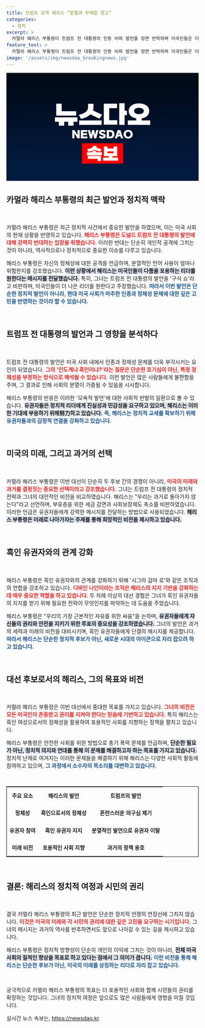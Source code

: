 ```yaml
---
title: 트럼프 공격 해리스 “분열과 무례함 경고”
categories:
  - 정치
excerpt: >
  카멀라 해리스 부통령이 트럼프 전 대통령의 인종 비하 발언을 정면 반박하며 미국인들은 더 나은 리더를 가질 자격이 있다고 강조했다. 흑인 유권자 결집에 나선 해리스, 선거의 핵심 이슈는 과거와 미래의 싸움으로 규정했다!
feature_text: >
  카멀라 해리스 부통령이 트럼프 전 대통령의 인종 비하 발언을 정면 반박하며 미국인들은 더 나은 리더를 가질 자격이 있다고 강조했다. 흑인 유권자 결집에 나선 해리스, 선거의 핵심 이슈는 과거와 미래의 싸움으로 규정했다!
image: '/assets/img/newsdao_breakingnews.jpg'
---
```


<p><img src="/assets/img/newsdao_breakingnews.jpg" alt="implanttips 속보" /></p>

<h2 data-ke-size="size26">카멀라 해리스 부통령의 최근 발언과 정치적 맥락</h2>

<p data-ke-size="size16">&nbsp;</p>

<p>카멀라 해리스 부통령은 최근 정치적 사건에서 중요한 발언을 하였으며, 이는 미국 사회의 현재 상황을 반영하고 있습니다. <b><span style="color: #ee2323;">해리스 부통령은 도널드 트럼프 전 대통령의 발언에 대해 강력히 반대하는 입장을 취했습니다.</span></b> 이러한 반대는 단순히 개인적 공격에 그치는 것이 아니라, 역사적으로나 정치적으로 중요한 이슈를 다루고 있습니다. </p>

<p>해리스 부통령은 자신의 정체성에 대한 공격을 언급하며, 분열적인 언어 사용이 얼마나 위험한지를 강조했습니다. <b><span style="background-color: #21538527;">이런 상황에서 해리스는 미국인들이 다름을 포용하는 리더를 원한다는 메시지를 전달했습니다.</span></b> 특히, 그녀는 트럼프 전 대통령의 발언을 '구식 쇼'라고 비판하며, 미국인들이 더 나은 리더를 원한다고 주장했습니다. <b><span style="color: #1a5490;">따라서 이번 발언은 단순한 정치적 발언이 아니라, 현대 미국 사회가 마주한 인종과 정체성 문제에 대한 깊은 고민을 반영하는 것이라 할 수 있습니다.</span></b></p>

<p data-ke-size="size16">&nbsp;</p>

<h2 data-ke-size="size26">트럼프 전 대통령의 발언과 그 영향을 분석하다</h2>

<p data-ke-size="size16">&nbsp;</p>

<p>트럼프 전 대통령의 발언은 미국 사회 내에서 인종과 정체성 문제를 더욱 부각시키는 요인이 되었습니다. <b><span style="color: #ee2323;">그의 '인도계냐 흑인이냐?'라는 질문은 단순한 호기심이 아닌, 특정 정체성을 부정하는 방식으로 해석될 수 있습니다.</span></b> 이런 발언은 많은 사람들에게 불편함을 주며, 그 결과로 인해 사회의 분열이 가중될 수 있음을 시사합니다. </p>

<p>해리스 부통령의 반응은 이러한 '모욕적 발언'에 대한 사회적 반발의 일환으로 볼 수 있습니다. <b><span style="background-color: #21538527;">유권자들은 정치적 리더에게 진실성과 민감성을 요구하고 있으며, 해리스는 이러한 기대에 부응하기 위해努力하고 있습니다.</span></b> <b><span style="color: #1a5490;">즉, 해리스는 정치적 교세를 확보하기 위해 유권자들과의 감정적 연결을 강화하고 있습니다.</span></b> </p>

<p data-ke-size="size16">&nbsp;</p>

<h2 data-ke-size="size26">미국의 미래, 그리고 과거의 선택</h2>

<p data-ke-size="size16">&nbsp;</p>

<p>카멀라 해리스 부통령은 이번 대선이 단순히 두 후보 간의 경쟁이 아니라, <b><span style="color: #ee2323;">미국의 미래와 과거를 결정짓는 중요한 선택이라고 강조했습니다.</span></b> 그녀는 트럼프 전 대통령의 정치적 전략과 그녀의 대안적인 비전을 비교하였습니다. 해리스는 "우리는 과거로 돌아가지 않는다"라고 선언하며, 부유층을 위한 세금 감면과 사회보장제도 축소를 비판하였습니다. 이러한 언급은 유권자들에게 강력한 메시지를 전달하는 방법으로 사용되었습니다. <b><span style="background-color: #21538527;">해리스 부통령은 미래로 나아가자는 주제를 통해 희망적인 비전을 제시하고 있습니다.</span></b> </p>

<p data-ke-size="size16">&nbsp;</p>

<h2 data-ke-size="size26">흑인 유권자와의 관계 강화</h2>

<p data-ke-size="size16">&nbsp;</p>

<p>해리스 부통령은 흑인 유권자와의 관계를 강화하기 위해 '시그마 감마 로'와 같은 조직과의 연합을 강조하고 있습니다. <b><span style="color: #ee2323;">디바인 나인이라는 조직은 해리스의 지지 기반을 강화하는 데 매우 중요한 역할을 하고 있습니다.</span></b> 두 차례 이상의 대선 경험은 그녀가 흑인 유권자들의 지지를 받기 위해 필요한 전략이 무엇인지를 파악하는 데 도움을 주었습니다. </p>

<p>해리스 부통령은 "우리의 가장 근본적인 자유를 위한 싸움"을 논하며, <b><span style="background-color: #21538527;">유권자들에게 자신들의 권리와 안전을 지키기 위한 투표의 중요성을 강조하였습니다.</span></b> 그녀의 발언은 과거의 세력과 미래의 비전을 대비시키며, 흑인 유권자들에게 단결의 메시지를 제공합니다. <b><span style="color: #1a5490;">따라서 해리스는 단순한 정치적 후보가 아닌, 새로운 시대의 아이콘으로 자리 잡으려 하고 있습니다.</span></b></p>

<p data-ke-size="size16">&nbsp;</p>

<h2 data-ke-size="size26">대선 후보로서의 해리스, 그의 목표와 비전</h2>

<p data-ke-size="size16">&nbsp;</p>

<p>카멀라 해리스 부통령은 이번 대선에서 중대한 목표를 가지고 있습니다. <b><span style="color: #ee2323;">그녀의 비전은 모든 미국인이 존중받고 권리를 지켜야 한다는 믿음에 기반하고 있습니다.</span></b> 특히 해리스는 흑인 여성으로서의 정체성을 활용하여 포용적인 사회를 지향하는 정책을 펼치고 있습니다. </p>

<p>해리스 부통령은 안전한 사회를 위한 방법으로 총기 폭력 문제를 언급하며, <b><span style="background-color: #21538527;">단순한 필요가 아닌, 정치적 의지와 연대를 통해 이 문제를 해결하고자 하는 목표를 가지고 있습니다.</span></b> 정치적 난제로 여겨지는 이러한 문제들을 해결하기 위해 해리스는 다양한 사회적 활동에 참여하고 있으며, <b><span style="color: #1a5490;">그 과정에서 소수자의 목소리를 대변하고 있습니다.</span></b> </p>

<p data-ke-size="size16">&nbsp;</p>

<table style="width: 100%; border: 1px solid black;">
<tr>
<td style="text-align: center; height: 40px;"><b>주요 요소</b></td>
<td style="text-align: center; height: 40px;"><b>해리스의 발언</b></td>
<td style="text-align: center; height: 40px;"><b>트럼프의 발언</b></td>
</tr>
<tr>
<td style="text-align: center; height: 40px;"><b>정체성</b></td>
<td style="text-align: center; height: 40px;"><b>흑인으로서의 정체성</b></td>
<td style="text-align: center; height: 40px;"><b>혼란스러운 의구심 제기</b></td>
</tr>
<tr>
<td style="text-align: center; height: 40px;"><b>유권자 참여</b></td>
<td style="text-align: center; height: 40px;"><b>흑인 유권자 지지</b></td>
<td style="text-align: center; height: 40px;"><b>분열적인 발언으로 유권자 이탈</b></td>
</tr>
<tr>
<td style="text-align: center; height: 40px;"><b>미래 비전</b></td>
<td style="text-align: center; height: 40px;"><b>포용적인 사회 지향</b></td>
<td style="text-align: center; height: 40px;"><b>과거의 정책 옹호</b></td>
</tr>
</table>

<p data-ke-size="size16">&nbsp;</p>

<h2 data-ke-size="size26">결론: 해리스의 정치적 여정과 시민의 권리</h2>

<p data-ke-size="size16">&nbsp;</p>

<p>결국 카멀라 해리스 부통령의 최근 발언은 단순한 정치적 언쟁의 연장선에 그치지 않습니다. <b><span style="color: #ee2323;">이것은 미국의 미래와 각 시민의 권리에 대한 깊은 고민을 요구하는 시기입니다.</span></b> 그녀의 메시지는 과거의 역사를 반추하면서도 앞으로 나아갈 수 있는 길을 제시하고 있습니다. </p>

<p>해리스 부통령은 정치적 방향성이 단순히 개인의 이익에 그치는 것이 아니라, <b><span style="background-color: #21538527;">전체 미국 사회의 질적인 향상을 목표로 하고 있다는 점에서 그 의미가 큽니다.</span></b> <b><span style="color: #1a5490;">이런 비전을 통해 해리스는 단순한 후보가 아닌, 미국의 미래를 상징하는 리더로 자리 잡고 있습니다.</span></b> </p>

<p data-ke-size="size16">&nbsp;</p>

<p>궁극적으로 카멀라 해리스 부통령의 목표는 더 포용적인 사회와 함께 시민들의 권리를 확장하는 것입니다. 그녀의 정치적 여정은 앞으로도 많은 사람들에게 영향을 미칠 것입니다.</p>
실시간 뉴스 속보는, <a href="https://newsdao.kr" rel="dofollow">https://newsdao.kr</a>


